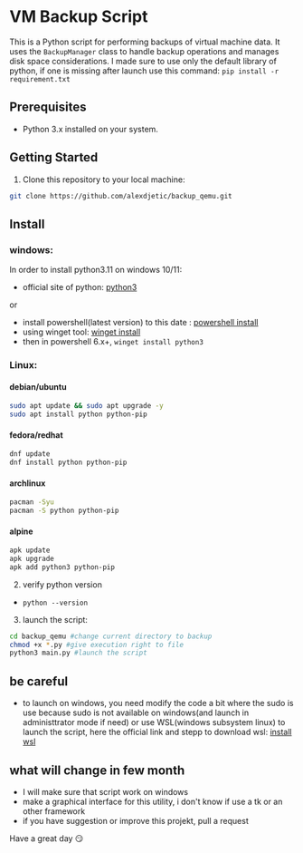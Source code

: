# VM Backup Script

This is a Python script for performing backups of virtual machine data. It uses the `BackupManager` class to handle backup operations and manages disk space considerations.
I made sure to use only the default library of python, if one is missing after launch use this command: `pip install -r requirement.txt`

## Prerequisites

- Python 3.x installed on your system.

## Getting Started

1. Clone this repository to your local machine:
```bash
git clone https://github.com/alexdjetic/backup_qemu.git
```

## Install

### windows: 
In order to install python3.11 on windows 10/11:

- official site of python: [python3](https://www.python.org/downloads/)

or

- install powershell(latest version) to this date : [powershell install](https://learn.microsoft.com/en-us/powershell/scripting/install/installing-powershell-on-windows?view=powershell-7.3)
- using winget tool: [winget install](https://learn.microsoft.com/en-us/windows/package-manager/winget/)
- then in powershell 6.x+, `winget install python3`


### Linux:

#### debian/ubuntu
```bash
sudo apt update && sudo apt upgrade -y
sudo apt install python python-pip
```

#### fedora/redhat
```bash
dnf update
dnf install python python-pip
```

#### archlinux
```bash
pacman -Syu
pacman -S python python-pip
```

#### alpine
```bash
apk update
apk upgrade
apk add python3 python-pip
```

2. verify python version
- `python --version`

3. launch the script:
```bash
cd backup_qemu #change current directory to backup
chmod +x *.py #give execution right to file
python3 main.py #launch the script
```

## be careful
- to launch on windows, you need modify the code a bit where the sudo is use because sudo is not available on windows(and launch in administtrator mode if need) or use WSL(windows subsystem linux) to launch the script, here the official link and stepp to download wsl: [install wsl](https://learn.microsoft.com/en-us/windows/wsl/install)

## what will change in few month
- I will make sure that script work on windows
- make a graphical interface for this utility, i don't know if use a tk or an other framework
- if you have suggestion or improve this projekt, pull a request

Have a great day 😏
